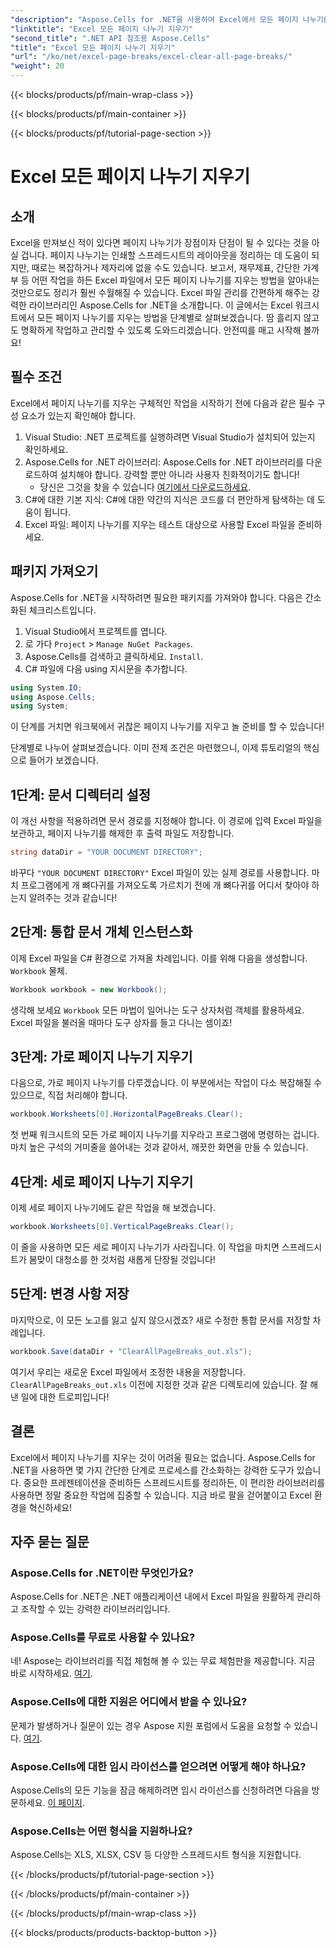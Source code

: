 ```yaml
---
"description": "Aspose.Cells for .NET을 사용하여 Excel에서 모든 페이지 나누기를 지우는 간단한 가이드를 확인해 보세요. 빠른 결과를 얻으려면 단계별 튜토리얼을 따르세요."
"linktitle": "Excel 모든 페이지 나누기 지우기"
"second_title": ".NET API 참조용 Aspose.Cells"
"title": "Excel 모든 페이지 나누기 지우기"
"url": "/ko/net/excel-page-breaks/excel-clear-all-page-breaks/"
"weight": 20
---
```


{{< blocks/products/pf/main-wrap-class >}}

{{< blocks/products/pf/main-container >}}

{{< blocks/products/pf/tutorial-page-section >}}

# Excel 모든 페이지 나누기 지우기

## 소개

Excel을 만져보신 적이 있다면 페이지 나누기가 장점이자 단점이 될 수 있다는 것을 아실 겁니다. 페이지 나누기는 인쇄할 스프레드시트의 레이아웃을 정리하는 데 도움이 되지만, 때로는 복잡하거나 제자리에 없을 수도 있습니다. 보고서, 재무제표, 간단한 가계부 등 어떤 작업을 하든 Excel 파일에서 모든 페이지 나누기를 지우는 방법을 알아내는 것만으로도 정리가 훨씬 수월해질 수 있습니다. Excel 파일 관리를 간편하게 해주는 강력한 라이브러리인 Aspose.Cells for .NET을 소개합니다. 이 글에서는 Excel 워크시트에서 모든 페이지 나누기를 지우는 방법을 단계별로 살펴보겠습니다. 땀 흘리지 않고도 명확하게 작업하고 관리할 수 있도록 도와드리겠습니다. 안전띠를 매고 시작해 볼까요!

## 필수 조건

Excel에서 페이지 나누기를 지우는 구체적인 작업을 시작하기 전에 다음과 같은 필수 구성 요소가 있는지 확인해야 합니다.

1. Visual Studio: .NET 프로젝트를 실행하려면 Visual Studio가 설치되어 있는지 확인하세요.
2. Aspose.Cells for .NET 라이브러리: Aspose.Cells for .NET 라이브러리를 다운로드하여 설치해야 합니다. 강력할 뿐만 아니라 사용자 친화적이기도 합니다!
   - 당신은 그것을 찾을 수 있습니다 [여기에서 다운로드하세요](https://releases.aspose.com/cells/net/).
3. C#에 대한 기본 지식: C#에 대한 약간의 지식은 코드를 더 편안하게 탐색하는 데 도움이 됩니다.
4. Excel 파일: 페이지 나누기를 지우는 테스트 대상으로 사용할 Excel 파일을 준비하세요.

## 패키지 가져오기

Aspose.Cells for .NET을 시작하려면 필요한 패키지를 가져와야 합니다. 다음은 간소화된 체크리스트입니다.

1. Visual Studio에서 프로젝트를 엽니다.
2. 로 가다 `Project` > `Manage NuGet Packages`.
3. Aspose.Cells를 검색하고 클릭하세요. `Install`.
4. C# 파일에 다음 using 지시문을 추가합니다.

```csharp
using System.IO;
using Aspose.Cells;
using System;
```

이 단계를 거치면 워크북에서 귀찮은 페이지 나누기를 지우고 놀 준비를 할 수 있습니다!

단계별로 나누어 살펴보겠습니다. 이미 전제 조건은 마련했으니, 이제 튜토리얼의 핵심으로 들어가 보겠습니다.

## 1단계: 문서 디렉터리 설정

이 개선 사항을 적용하려면 문서 경로를 지정해야 합니다. 이 경로에 입력 Excel 파일을 보관하고, 페이지 나누기를 해제한 후 출력 파일도 저장합니다.

```csharp
string dataDir = "YOUR DOCUMENT DIRECTORY";
```
바꾸다 `"YOUR DOCUMENT DIRECTORY"` Excel 파일이 있는 실제 경로를 사용합니다. 마치 프로그램에게 개 뼈다귀를 가져오도록 가르치기 전에 개 뼈다귀를 어디서 찾아야 하는지 알려주는 것과 같습니다!

## 2단계: 통합 문서 개체 인스턴스화

이제 Excel 파일을 C# 환경으로 가져올 차례입니다. 이를 위해 다음을 생성합니다. `Workbook` 물체.

```csharp
Workbook workbook = new Workbook();
```
생각해 보세요 `Workbook` 모든 마법이 일어나는 도구 상자처럼 객체를 활용하세요. Excel 파일을 불러올 때마다 도구 상자를 들고 다니는 셈이죠!

## 3단계: 가로 페이지 나누기 지우기

다음으로, 가로 페이지 나누기를 다루겠습니다. 이 부분에서는 작업이 다소 복잡해질 수 있으므로, 직접 처리해야 합니다.

```csharp
workbook.Worksheets[0].HorizontalPageBreaks.Clear();
```
첫 번째 워크시트의 모든 가로 페이지 나누기를 지우라고 프로그램에 명령하는 겁니다. 마치 높은 구석의 거미줄을 쓸어내는 것과 같아서, 깨끗한 화면을 만들 수 있습니다.

## 4단계: 세로 페이지 나누기 지우기

이제 세로 페이지 나누기에도 같은 작업을 해 보겠습니다.

```csharp
workbook.Worksheets[0].VerticalPageBreaks.Clear();
```
이 줄을 사용하면 모든 세로 페이지 나누기가 사라집니다. 이 작업을 마치면 스프레드시트가 봄맞이 대청소를 한 것처럼 새롭게 단장될 것입니다!

## 5단계: 변경 사항 저장

마지막으로, 이 모든 노고를 잃고 싶지 않으시겠죠? 새로 수정한 통합 문서를 저장할 차례입니다.

```csharp
workbook.Save(dataDir + "ClearAllPageBreaks_out.xls");
```
여기서 우리는 새로운 Excel 파일에서 조정한 내용을 저장합니다. `ClearAllPageBreaks_out.xls` 이전에 지정한 것과 같은 디렉토리에 있습니다. 잘 해낸 일에 대한 트로피입니다!

## 결론

Excel에서 페이지 나누기를 지우는 것이 어려울 필요는 없습니다. Aspose.Cells for .NET을 사용하면 몇 가지 간단한 단계로 프로세스를 간소화하는 강력한 도구가 있습니다. 중요한 프레젠테이션을 준비하든 스프레드시트를 정리하든, 이 편리한 라이브러리를 사용하면 정말 중요한 작업에 집중할 수 있습니다. 지금 바로 팔을 걷어붙이고 Excel 환경을 혁신하세요!

## 자주 묻는 질문

### Aspose.Cells for .NET이란 무엇인가요?
Aspose.Cells for .NET은 .NET 애플리케이션 내에서 Excel 파일을 원활하게 관리하고 조작할 수 있는 강력한 라이브러리입니다.

### Aspose.Cells를 무료로 사용할 수 있나요?
네! Aspose는 라이브러리를 직접 체험해 볼 수 있는 무료 체험판을 제공합니다. 지금 바로 시작하세요. [여기](https://releases.aspose.com/).

### Aspose.Cells에 대한 지원은 어디에서 받을 수 있나요?
문제가 발생하거나 질문이 있는 경우 Aspose 지원 포럼에서 도움을 요청할 수 있습니다. [여기](https://forum.aspose.com/c/cells/9).

### Aspose.Cells에 대한 임시 라이선스를 얻으려면 어떻게 해야 하나요?
Aspose.Cells의 모든 기능을 잠금 해제하려면 임시 라이선스를 신청하려면 다음을 방문하세요. [이 페이지](https://purchase.aspose.com/temporary-license/).

### Aspose.Cells는 어떤 형식을 지원하나요?
Aspose.Cells는 XLS, XLSX, CSV 등 다양한 스프레드시트 형식을 지원합니다.

{{< /blocks/products/pf/tutorial-page-section >}}

{{< /blocks/products/pf/main-container >}}

{{< /blocks/products/pf/main-wrap-class >}}

{{< blocks/products/products-backtop-button >}}